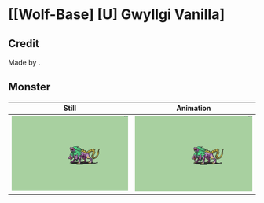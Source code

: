 # [\[Wolf-Base\] \[U\] Gwyllgi Vanilla]

## Credit

Made by .

## Monster

| Still | Animation |
| :---: | :-------: |
| ![Monster still](./Monster_000.png) | ![Monster animation](./Monster.gif) |
